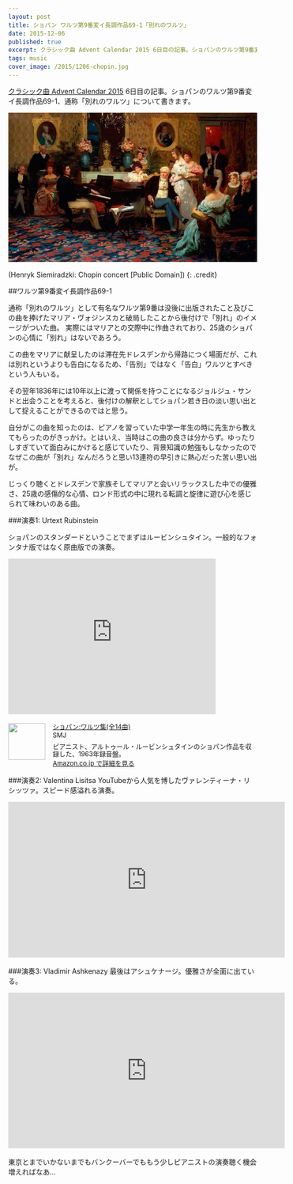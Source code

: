 ```yaml
---
layout: post
title: ショパン ワルツ第9番変イ長調作品69-1「別れのワルツ」
date: 2015-12-06
published: true
excerpt: クラシック曲 Advent Calendar 2015 6日目の記事。ショパンのワルツ第9番変イ長調作品69-1、通称「別れのワルツ」について。
tags: music
cover_image: /2015/1206-chopin.jpg
---
```

[クラシック曲 Advent Calendar 2015](http://www.adventar.org/calendars/948) 6日目の記事。ショパンのワルツ第9番変イ長調作品69-1、通称「別れのワルツ」について書きます。

![Chopin Concert](/images/2015/1206-chopin.jpg)

(Henryk Siemiradzki: Chopin concert [Public Domain])
{: .credit}


##ワルツ第9番変イ長調作品69-1

通称「別れのワルツ」として有名なワルツ第9番は没後に出版されたこと及びこの曲を捧げたマリア・ヴォジンスカと破局したことから後付けで「別れ」のイメージがついた曲。
実際にはマリアとの交際中に作曲されており、25歳のショパンの心情に「別れ」はないであろう。

この曲をマリアに献呈したのは滞在先ドレスデンから帰路につく場面だが、これは別れというよりも告白になるため、「告別」ではなく「告白」ワルツとすべきという人もいる。

その翌年1836年には10年以上に渡って関係を持つことになるジョルジュ・サンドと出会うことを考えると、後付けの解釈としてショパン若き日の淡い思い出として捉えることができるのではと思う。

自分がこの曲を知ったのは、ピアノを習っていた中学一年生の時に先生から教えてもらったのがきっかけ。とはいえ、当時はこの曲の良さは分からず。ゆったりしすぎていて面白みにかけると感じていたり、背景知識の勉強もしなかったのでなぜこの曲が「別れ」なんだろうと思い13連符の早引きに熱心だった苦い思い出が。

じっくり聴くとドレスデンで家族そしてマリアと会いリラックスした中での優雅さ、25歳の感傷的な心情、ロンド形式の中に現れる転調と旋律に遊び心を感じられて味わいのある曲。

###演奏1: Urtext Rubinstein

ショパンのスタンダードということでまずはルービンシュタイン。一般的なフォンタナ版ではなく原曲版での演奏。

<div class="videoWrapper">
    <iframe width="420" height="315" src="https://www.youtube.com/embed/ls0Hc2l2qYc" frameborder="0" allowfullscreen></iframe>
</div>

<div class="babylink-box" style="overflow: hidden; font-size: small; zoom: 1; margin: 15px 0; text-align: left;"><div class="babylink-image" style="float: left; margin: 0px 15px 10px 0px; width: 75px; height: 75px; text-align: center;"><a href="http://www.amazon.co.jp/exec/obidos/ASIN/B0090S4ALI/selfreliant-22/" rel="nofollow" target="_blank"><img style="border-top: medium none; border-right: medium none; border-bottom: medium none; border-left: medium none;" src="http://ecx.images-amazon.com/images/I/41GvESaXNbL._SL75_.jpg" width="75" height="74" /></a></div><div class="babylink-info" style="overflow: hidden; zoom: 1; line-height: 120%;"><div class="babylink-title" style="margin-bottom: 2px; line-height: 120%;"><a href="http://www.amazon.co.jp/exec/obidos/ASIN/B0090S4ALI/selfreliant-22/" rel="nofollow" target="_blank">ショパン:ワルツ集(全14曲)</a></div><div class="babylink-manufacturer" style="margin-bottom: 5px;">SMJ</div><div class="babylink-description" style="margin-top: 7px;">ピアニスト、アルトゥール・ルービンシュタインのショパン作品を収録した、1963年録音盤。</div></div>
<a href="http://www.amazon.co.jp/exec/obidos/ASIN/B0090S4ALI/selfreliant-22/" rel="nofollow" target="_blank">Amazon.co.jp で詳細を見る</a>
<div class="booklink-footer" style="clear: left"></div></div>

###演奏2: Valentina Lisitsa
YouTubeから人気を博したヴァレンティーナ・リシッツァ。スピード感溢れる演奏。

<div class="videoWrapper">
    <iframe width="560" height="315" src="https://www.youtube.com/embed/ZDN4xSKBUnA" frameborder="0" allowfullscreen></iframe>
</div>

###演奏3: Vladimir Ashkenazy
最後はアシュケナージ。優雅さが全面に出ている。

<div class="videoWrapper">
    <iframe width="560" height="315" src="https://www.youtube.com/embed/FrO2v6iPBT4" frameborder="0" allowfullscreen></iframe>
</div>

東京とまでいかないまでもバンクーバーでももう少しピアニストの演奏聴く機会増えればなあ...
